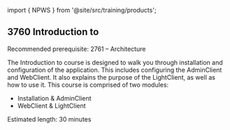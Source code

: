 import { NPWS } from '@site/src/training/products';

## 3760 Introduction to <NPWS />

Recommended prerequisite: 2761 <NPWS /> – Architecture

The Introduction to <NPWS /> course is designed to walk you through installation and configuration of the application. This includes configuring the AdminClient and WebClient. It also explains the purpose of the LightClient, as well as how to use it. This course is comprised of two modules:

* Installation & AdminClient
* WebClient & LightClient

Estimated length: 30 minutes
